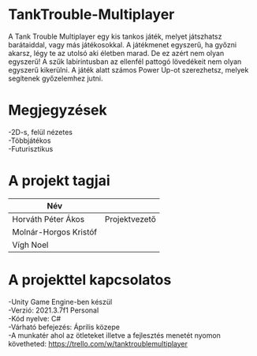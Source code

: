# TankTrouble-Multiplayer

A Tank Trouble Multiplayer egy kis tankos játék, melyet játszhatsz barátaiddal, vagy más játékosokkal. A játékmenet egyszerű, ha győzni akarsz, légy te az utolsó aki életben marad. De ez azért nem olyan egyszerű! A szűk labirintusban az ellenfél pattogó lövedékeit nem olyan egyszerű kikerülni. A játék alatt számos Power Up-ot szerezhetsz, melyek segítenek győzelemhez jutni. 


# Megjegyzések

-2D-s, felül nézetes <br>
-Többjátékos <br>
-Futurisztikus


# A projekt tagjai

| Név | |
| ------ | ------ |
| Horváth Péter Ákos | Projektvezető|
| Molnár-Horgos Kristóf | |
| Vígh Noel | |


# A projekttel kapcsolatos

-Unity Game Engine-ben készül <br>
-Verzió: 2021.3.7f1 Personal <br>
-Kód nyelve: C# <br>
-Várható befejezés: Április közepe <br>
-A munkatér ahol az ötleteket illetve a fejlesztés menetét nyomon követheted: https://trello.com/w/tanktroublemultiplayer <br>

